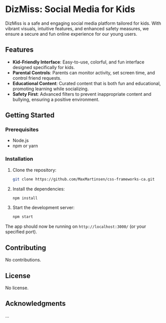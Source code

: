 # DizMiss: Social Media for Kids

DizMiss is a safe and engaging social media platform tailored for kids. With vibrant visuals, intuitive features, and enhanced safety measures, we ensure a secure and fun online experience for our young users.

## Features

- **Kid-Friendly Interface**: Easy-to-use, colorful, and fun interface designed specifically for kids.
- **Parental Controls**: Parents can monitor activity, set screen time, and control friend requests.
- **Educational Content**: Curated content that is both fun and educational, promoting learning while socializing.
- **Safety First**: Advanced filters to prevent inappropriate content and bullying, ensuring a positive environment.

## Getting Started

### Prerequisites

- Node.js
- npm or yarn

### Installation

1. Clone the repository:
   ```bash
   git clone https://github.com/MaxMartinsen/css-frameworks-ca.git
   ```

2. Install the dependencies:
   ```bash
   npm install
   ```

3. Start the development server:
   ```bash
   npm start
   ```

The app should now be running on `http://localhost:3000/` (or your specified port).

## Contributing

No contributions.

## License

No license.

## Acknowledgments

...